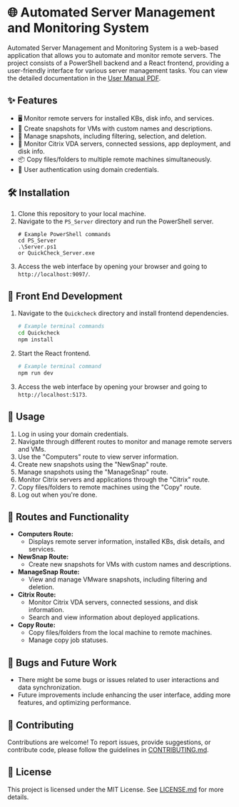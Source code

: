 # 🌐 Automated Server Management and Monitoring System

Automated Server Management and Monitoring System is a web-based application that allows you to automate and monitor remote servers. The project consists of a PowerShell backend and a React frontend, providing a user-friendly interface for various server management tasks.
You can view the detailed documentation in the [User Manual PDF](https://github.com/shalomprasannan/QuickCheck/blob/main/QuickCheck%20V1.pdf).


## ✨ Features

- 🖥️ Monitor remote servers for installed KBs, disk info, and services.
- 📸 Create snapshots for VMs with custom names and descriptions.
- 📂 Manage snapshots, including filtering, selection, and deletion.
- 🚀 Monitor Citrix VDA servers, connected sessions, app deployment, and disk info.
- 📦 Copy files/folders to multiple remote machines simultaneously.
- 🔑 User authentication using domain credentials.

## 🛠️ Installation

1. Clone this repository to your local machine.
2. Navigate to the `PS_Server` directory and run the PowerShell server.
   ```PS_Server
   # Example PowerShell commands
   cd PS_Server
   .\Server.ps1
   or QuickCheck_Server.exe
3. Access the web interface by opening your browser and going to `http://localhost:9097/`.

## 🚀 Front End Development
1. Navigate to the `Quickcheck` directory and install frontend dependencies.
   ```bash
   # Example terminal commands
   cd Quickcheck
   npm install
   ```
2. Start the React frontend.
   ```bash
   # Example terminal command
   npm run dev
   ```
3. Access the web interface by opening your browser and going to `http://localhost:5173`.

## 🚀 Usage

1. Log in using your domain credentials.
2. Navigate through different routes to monitor and manage remote servers and VMs.
3. Use the "Computers" route to view server information.
4. Create new snapshots using the "NewSnap" route.
5. Manage snapshots using the "ManageSnap" route.
6. Monitor Citrix servers and applications through the "Citrix" route.
7. Copy files/folders to remote machines using the "Copy" route.
8. Log out when you're done.

## 🚀 Routes and Functionality

- **Computers Route:**
  - Displays remote server information, installed KBs, disk details, and services.
- **NewSnap Route:**
  - Create new snapshots for VMs with custom names and descriptions.
- **ManageSnap Route:**
  - View and manage VMware snapshots, including filtering and deletion.
- **Citrix Route:**
  - Monitor Citrix VDA servers, connected sessions, and disk information.
  - Search and view information about deployed applications.
- **Copy Route:**
  - Copy files/folders from the local machine to remote machines.
  - Manage copy job statuses.

## 🐞 Bugs and Future Work

- There might be some bugs or issues related to user interactions and data synchronization.
- Future improvements include enhancing the user interface, adding more features, and optimizing performance.

## 🤝 Contributing

Contributions are welcome! To report issues, provide suggestions, or contribute code, please follow the guidelines in [CONTRIBUTING.md](CONTRIBUTING.md).

## 📄 License

This project is licensed under the MIT License. See [LICENSE.md](LICENSE.md) for more details.
```
